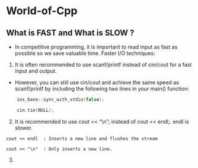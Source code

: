 # World-of-Cpp

## What is FAST and What is SLOW ?
- In competitive programming, it is important to read input as fast as possible so we save valuable time. Faster I/O techniques:
1. It is often recommended to use scanf/printf instead of cin/cout for a fast input and output.
- However, you can still use cin/cout and achieve the same speed as scanf/printf by including the following two lines in your main() function:
```cpp
    ios_base::sync_with_stdio(false);
```
```cpp
    cin.tie(NULL);
```

2. It is recommended to use cout << “\n”; instead of cout << endl;. endl is slower.
```
cout << endl  : Inserts a new line and flushes the stream

cout << "\n"  : Only inserts a new line.
```
3. 
